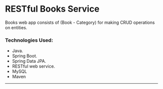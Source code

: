 # RESTful Books Service

<p>Books web app consists of (Book - Category) for making CRUD operations on entities.</p>

###  Technologies Used:
- Java.
- Spring Boot.
- Spring Data JPA.
- RESTful web service.
- MySQL
- Maven

---
